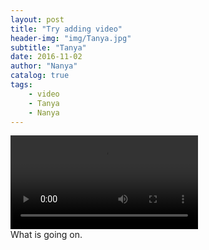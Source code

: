 ```yaml
---
layout: post
title: "Try adding video"
header-img: "img/Tanya.jpg"
subtitle: "Tanya"
date: 2016-11-02
author: "Nanya"
catalog: true
tags:
    - video
    - Tanya
    - Nanya
---
```

<div class="container-fluid">
    <div class="row">
        <video autoplay="true" class="col-md-10 col-md-offset-2" controls src="https://rawgithub.com/mushroommie/videos/master/Tanya-Speechlesser.mp4"></video>
    </div>
    <div class="row" id="canvas-wrap">
        <div>What is going on.</div>
        <canvas id="c" class="col-md-10 col-md-offset-2"></canvas>
    </div>
</div>

<style>
    #canvas-wrap{position:relative;}
    #canvas-wrap canvas { position:absolute;top:0;left:0;z-index:0;background: #CFF09E; display: block; }
</style>

<script>
(function() {

    var c = document.getElementById("c"),
        ctx = c.getContext("2d");

    c.width = innerWidth;
    c.height = innerHeight;

    var lines = [],
        maxSpeed = 5,
        spacing = 5,
        xSpacing = 0,
        n = innerWidth / spacing,
        colors = ["#3B8686", "#79BD9A", "#A8DBA8", "#0B486B"],
        i;

    for (i = 0; i < n; i++) {
        xSpacing += spacing;
        lines.push({
            x: xSpacing,
            y: Math.round(Math.random() * c.height),
            width: 2,
            height: Math.round(Math.random() * (innerHeight / 10)),
            speed: Math.random() * maxSpeed + 1,
            color: colors[Math.floor(Math.random() * colors.length)]
        });
    }


    function draw() {
        var i;
        ctx.clearRect(0, 0, c.width, c.height);

        for (i = 0; i < n; i++) {
            ctx.fillStyle = lines[i].color;
            ctx.fillRect(lines[i].x, lines[i].y, lines[i].width, lines[i].height);
            lines[i].y += lines[i].speed;

            if (lines[i].y > c.height)
                lines[i].y = 0 - lines[i].height;
        }

        requestAnimationFrame(draw);

    }

    draw();

}());
</script>